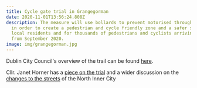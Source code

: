 ```yaml
---
title: Cycle gate trial in Grangegorman
date: 2020-11-01T13:56:24.808Z
description: The measure will use bollards to prevent motorised through traffic
  in order to create a pedestrian and cycle friendly zone and a safer space for
  local residents and for thousands of pedestrians and cyclists arriving at TUD
  from September 2020.
image: img/grangegorman.jpg
---
```

Dublin City Council's overview of the trail can be found [here](DCC-Grangegorman-Trial.pdf).

Cllr. Janet Horner has a [piece on the trial](https://janethorner.ie/post/filtered-permeability-trial-in-grangegorman/) and a wider discussion on the [changes to the streets](https://janethorner.ie/post/street-changes-in-the-north-inner-city/) of the North Inner City
